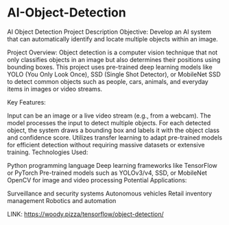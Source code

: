 # AI-Object-Detection
AI Object Detection Project Description
Objective:
Develop an AI system that can automatically identify and locate multiple objects within an image.

Project Overview:
Object detection is a computer vision technique that not only classifies objects in an image but also determines their positions using bounding boxes. This project uses pre-trained deep learning models like YOLO (You Only Look Once), SSD (Single Shot Detector), or MobileNet SSD to detect common objects such as people, cars, animals, and everyday items in images or video streams.

Key Features:

Input can be an image or a live video stream (e.g., from a webcam).
The model processes the input to detect multiple objects.
For each detected object, the system draws a bounding box and labels it with the object class and confidence score.
Utilizes transfer learning to adapt pre-trained models for efficient detection without requiring massive datasets or extensive training.
Technologies Used:

Python programming language
Deep learning frameworks like TensorFlow or PyTorch
Pre-trained models such as YOLOv3/v4, SSD, or MobileNet
OpenCV for image and video processing
Potential Applications:

Surveillance and security systems
Autonomous vehicles
Retail inventory management
Robotics and automation


LINK: https://woody.pizza/tensorflow/object-detection/

